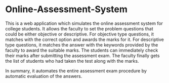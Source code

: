 # Online-Assessment-System
This is a web application which simulates the online assessment system for college students. It allows the faculty to set the problem questions that could be either objective or descriptive. For objective type questions, it matches with the correct option and awards the marks for it. For descriptive type questions, it matches the answer with the keywords provided by the faculty to award the suitable marks. The students can immediately check their marks after submitting the assessment exam. The faculty finally gets the list of students who had taken the test along with the marks. 

In summary, it automates the entire assessment exam procedure by automatic evaluation of the answers.
